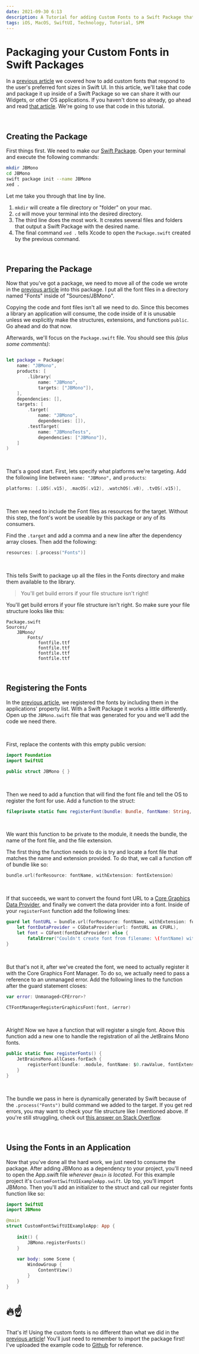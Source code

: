 ```yaml
---
date: 2021-09-30 6:13
description: A Tutorial for adding Custom Fonts to a Swift Package that can be consumed by another application. Allowing you to easily share fonts between your iOS, tvOS, MacOS, and WatchOS apps!
tags: iOS, MacOS, SwiftUI, Technology, Tutorial, SPM
---
```


# Packaging your Custom Fonts in Swift Packages

In a [previous article](../custom-dynamic-fonts-in-swift-ui) we covered how to add custom fonts that respond to the user's preferred font sizes in Swift UI. In this article, we'll take that code and package it up inside of a Swift Package so we can share it with our Widgets, or other OS applications. If you haven't done so already, go ahead and read [that article](../custom-dynamic-fonts-in-swift-ui). We're going to use that code in this tutorial.

<br/>

## Creating the Package

First things first. We need to make our [Swift Package](https://swift.org/package-manager/). Open your terminal and execute the following commands:

```bash
mkdir JBMono
cd JBMono
swift package init --name JBMono
xed .
```

Let me take you through that line by line. 

1. `mkdir` will create a file directory or "folder" on your mac. 
1. `cd` will move your terminal into the desired directory. 
1. The third line does the most work. It creates several files and folders that output a Swift Package with the desired name. 
1. The final command `xed .` tells Xcode to open the `Package.swift` created by the previous command.

<br/>

## Preparing the Package

Now that you've got a package, we need to move all of the code we wrote in the [previous article](../custom-dynamic-fonts-in-swift-ui) into this package. I put all the font files in a directory named "Fonts" inside of "Sources/JBMono".

Copying the code and font files isn't all we need to do. Since this becomes a library an application will consume, the code inside of it is unusable unless we explicitly make the structures, extensions, and functions `public`. Go ahead and do that now. 

Afterwards, we'll focus on the `Package.swift` file. You should see this _(plus some comments)_:

```swift

let package = Package(
    name: "JBMono",
    products: [
        .library(
            name: "JBMono",
            targets: ["JBMono"]),
    ],
    dependencies: [],
    targets: [
        .target(
            name: "JBMono",
            dependencies: []),
        .testTarget(
            name: "JBMonoTests",
            dependencies: ["JBMono"]),
    ]
)
```

<br/>

That's a good start. First, lets specify what platforms we're targeting. Add the following line between `name: "JBMono",` and `products`:

```swift
platforms: [.iOS(.v15), .macOS(.v12), .watchOS(.v8), .tvOS(.v15)],
```

<br/>

Then we need to include the Font files as resources for the target. Without this step, the font's wont be useable by this package or any of its consumers.

Find the `.target` and add a comma and a new line after the dependency array closes. Then add the following:

```swift
resources: [.process("Fonts")]
```

<br/>

This tells Swift to package up all the files in the Fonts directory and make them available to the library.


> You'll get build errors if your file structure isn't right!


You'll get build errors if your file structure isn't right. So make sure your file structure looks like this:

```
Package.swift
Sources/
    JBMono/
        Fonts/
            fontfile.ttf
            fontfile.ttf
            fontfile.ttf
            fontfile.ttf
```

<br/>

## Registering the Fonts

In the [previous article](../custom-dynamic-fonts-in-swift-ui), we registered the fonts by including them in the applications' property list. With a Swift Package it works a little differently. Open up the `JBMono.swift` file that was generated for you and we'll add the code we need there.

<br/>

First, replace the contents with this empty public version:

```swift
import Foundation
import SwiftUI

public struct JBMono { }
```

<br/>

Then we need to add a function that will find the font file and tell the OS to register the font for use. Add a function to the struct:

```swift
fileprivate static func registerFont(bundle: Bundle, fontName: String, fontExtension: String) { }
```

<br/>

We want this function to be private to the module, it needs the bundle, the name of the font file, and the file extension.

The first thing the function needs to do is try and locate a font file that matches the name and extension provided. To do that, we call a function off of bundle like so:

```swift
bundle.url(forResource: fontName, withExtension: fontExtension)
```

<br/>

If that succeeds, we want to convert the found font URL to a [Core Graphics Data Provider](https://developer.apple.com/documentation/coregraphics/cgdataprovider), and finally we convert the data provider into a font. Inside of your `registerFont` function add the following lines:

```swift
guard let fontURL = bundle.url(forResource: fontName, withExtension: fontExtension),
    let fontDataProvider = CGDataProvider(url: fontURL as CFURL),
    let font = CGFont(fontDataProvider) else {
        fatalError("Couldn't create font from filename: \(fontName) with extension \(fontExtension)")
}
```

<br/>

But that's not it, after we've created the font, we need to actually register it with the Core Graphics Font Manager. To do so, we actually need to pass a reference to an unmanaged error. Add the following lines to the function after the guard statement closes:

```swift
var error: Unmanaged<CFError>?

CTFontManagerRegisterGraphicsFont(font, &error)
```

<br/>

Alright! Now we have a function that will register a single font. Above this function add a new one to handle the registration of all the JetBrains Mono fonts.

```swift
public static func registerFonts() {
    JetBrainsMono.allCases.forEach {
        registerFont(bundle: .module, fontName: $0.rawValue, fontExtension: "ttf")
    }
}
```

<br/>

The bundle we pass in here is dynamically generated by Swift because of the `.process("Fonts")` build command we added to the target. If you get red errors, you may want to check your file structure like I mentioned above. If you're still struggling, check out [this answer on Stack Overflow](https://stackoverflow.com/a/66630000/9333764).

<br/>

## Using the Fonts in an Application

Now that you've done all the hard work, we just need to consume the package. After adding JBMono as a dependency to your project, you'll need to open the App.swift file _wherever `@main` is located_. For this example project it's `CustomFontSwiftUIExampleApp.swift`. Up top, you'll import JBMono. Then you'll add an initializer to the struct and call our register fonts function like so:

```swift
import SwiftUI
import JBMono

@main
struct CustomFontSwiftUIExampleApp: App {
    
    init() {
        JBMono.registerFonts()
    }
    
    var body: some Scene {
        WindowGroup {
            ContentView()
        }
    }
}
```

# 🔥☝️

That's it! Using the custom fonts is no different than what we did in the [previous article](../custom-dynamic-fonts-in-swift-ui)! You'll just need to remember to import the package first! I've uploaded the example code to [Github](https://github.com/JZDesign/CustomFontSwiftUIExample) for reference. 
